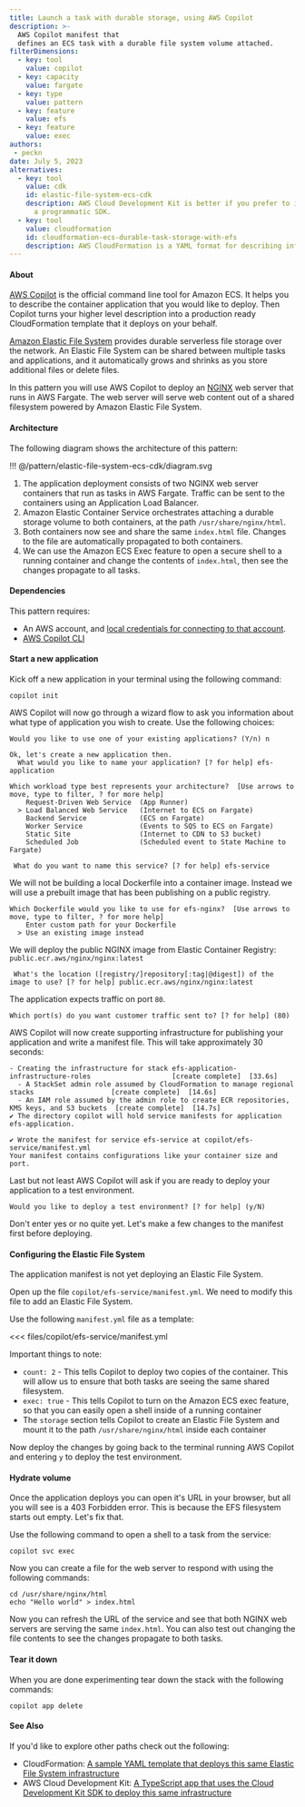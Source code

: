 ```yaml
---
title: Launch a task with durable storage, using AWS Copilot
description: >-
  AWS Copilot manifest that
  defines an ECS task with a durable file system volume attached.
filterDimensions:
  - key: tool
    value: copilot
  - key: capacity
    value: fargate
  - key: type
    value: pattern
  - key: feature
    value: efs
  - key: feature
    value: exec
authors:
 - peckn
date: July 5, 2023
alternatives:
  - key: tool
    value: cdk
    id: elastic-file-system-ecs-cdk
    description: AWS Cloud Development Kit is better if you prefer to interact with infrastructure using
      a programmatic SDK.
  - key: tool
    value: cloudformation
    id: cloudformation-ecs-durable-task-storage-with-efs
    description: AWS CloudFormation is a YAML format for describing infrastructure as code.
---
```


#### About

[AWS Copilot](https://aws.github.io/copilot-cli/) is the official command line tool for Amazon ECS. It helps you to describe the container application that you would like to deploy. Then Copilot turns your higher level description into a production ready CloudFormation template that it deploys on your behalf.

[Amazon Elastic File System](https://aws.amazon.com/efs/) provides durable serverless file storage over the network. An Elastic File
System can be shared between multiple tasks and applications, and it automatically grows and shrinks
as you store additional files or delete files.

In this pattern you will use AWS Copilot to deploy an [NGINX](https://www.nginx.com/) web server that runs in AWS Fargate. The web server will serve web content out of a shared filesystem powered by Amazon Elastic File System.

#### Architecture

The following diagram shows the architecture of this pattern:

!!! @/pattern/elastic-file-system-ecs-cdk/diagram.svg

1. The application deployment consists of two NGINX web server containers that run as tasks in AWS Fargate. Traffic can be sent to the containers using an Application Load Balancer.
2. Amazon Elastic Container Service orchestrates attaching a durable storage volume to both containers, at the path `/usr/share/nginx/html`.
3. Both containers now see and share the same `index.html` file. Changes to the file are automatically propagated to both containers.
4. We can use the Amazon ECS Exec feature to open a secure shell to a running container and change the contents of `index.html`, then see the changes propagate to all tasks.

#### Dependencies

This pattern requires:

- An AWS account, and [local credentials for connecting to that account](https://docs.aws.amazon.com/cli/latest/userguide/cli-chap-configure.html).
- [AWS Copilot CLI](https://aws.github.io/copilot-cli/docs/getting-started/install/)

#### Start a new application

Kick off a new application in your terminal using the following command:

```shell
copilot init
```

AWS Copilot will now go through a wizard flow to ask you information about what type of application you wish to create. Use the following choices:

```
Would you like to use one of your existing applications? (Y/n) n
```

```
Ok, let's create a new application then.
  What would you like to name your application? [? for help] efs-application
```

```
Which workload type best represents your architecture?  [Use arrows to move, type to filter, ? for more help]
    Request-Driven Web Service  (App Runner)
  > Load Balanced Web Service   (Internet to ECS on Fargate)
    Backend Service             (ECS on Fargate)
    Worker Service              (Events to SQS to ECS on Fargate)
    Static Site                 (Internet to CDN to S3 bucket)
    Scheduled Job               (Scheduled event to State Machine to Fargate)
```

```
 What do you want to name this service? [? for help] efs-service
```

We will not be building a local Dockerfile into a container image. Instead we will use a prebuilt image that has been publishing on a public registry.

```
Which Dockerfile would you like to use for efs-nginx?  [Use arrows to move, type to filter, ? for more help]
    Enter custom path for your Dockerfile
  > Use an existing image instead
```

We will deploy the public NGINX image from Elastic Container Registry: `public.ecr.aws/nginx/nginx:latest`

```
 What's the location ([registry/]repository[:tag|@digest]) of the image to use? [? for help] public.ecr.aws/nginx/nginx:latest
```

The application expects traffic on port `80`.

```
Which port(s) do you want customer traffic sent to? [? for help] (80)
```

AWS Copilot will now create supporting infrastructure for publishing your application and write a manifest file. This will take approximately 30 seconds:

```
- Creating the infrastructure for stack efs-application-infrastructure-roles                    [create complete]  [33.6s]
  - A StackSet admin role assumed by CloudFormation to manage regional stacks                   [create complete]  [14.6s]
  - An IAM role assumed by the admin role to create ECR repositories, KMS keys, and S3 buckets  [create complete]  [14.7s]
✔ The directory copilot will hold service manifests for application efs-application.

✔ Wrote the manifest for service efs-service at copilot/efs-service/manifest.yml
Your manifest contains configurations like your container size and port.
```

Last but not least AWS Copilot will ask if you are ready to deploy your application to a test environment.

```
Would you like to deploy a test environment? [? for help] (y/N)
```

Don't enter yes or no quite yet. Let's make a few changes to the manifest first before deploying.

#### Configuring the Elastic File System

The application manifest is not yet deploying an Elastic File System.

Open up the file `copilot/efs-service/manifest.yml`. We need to modify this file to add an Elastic File System.

Use the following `manifest.yml` file as a template:

<<< files/copilot/efs-service/manifest.yml

Important things to note:

- `count: 2` - This tells Copilot to deploy two copies of the container. This will allow us to ensure that both tasks are seeing the same shared filesystem.
- `exec: true` - This tells Copilot to turn on the Amazon ECS exec feature, so that you can easily open a shell inside of a running container
- The `storage` section tells Copilot to create an Elastic File System and mount it to the path `/usr/share/nginx/html` inside each container

Now deploy the changes by going back to the terminal running AWS Copilot and entering `y` to deploy the test environment.

#### Hydrate volume

Once the application deploys you can open it's URL in your browser, but all you will see is a 403 Forbidden error. This is because the EFS filesystem starts out empty. Let's fix that.

Use the following command to open a shell to a task from the service:

```
copilot svc exec
```

Now you can create a file for the web server to respond with using the following commands:

```shell
cd /usr/share/nginx/html
echo "Hello world" > index.html
```

Now you can refresh the URL of the service and see that both NGINX web servers are serving the same `index.html`. You can also test out changing the file contents to see the changes propagate to both tasks.

#### Tear it down

When you are done experimenting tear down the stack with the following commands:

```shell
copilot app delete
```

#### See Also

If you'd like to explore other paths check out the following:

- CloudFormation: [A sample YAML template that deploys this same Elastic File System infrastructure](cloudformation-ecs-durable-task-storage-with-efs)
- AWS Cloud Development Kit: [A TypeScript app that uses the Cloud Development Kit SDK to deploy this same infrastructure](elastic-file-system-ecs-cdk)